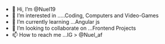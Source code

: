 - 👋 Hi, I’m @Nuel19
- 👀 I’m interested in .....Coding, Computers and Video-Games
- 🌱 I’m currently learning ...Angular js
- 💞️ I’m looking to collaborate on ...Frontend Projects 
- 📫 How to reach me ...IG > @Nuel_af

<!---
Nuel19/Nuel19 is a ✨ special ✨ repository because its `README.md` (this file) appears on your GitHub profile.
You can click the Preview link to take a look at your changes.
--->
